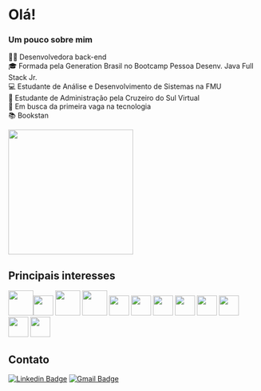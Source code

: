# Olá!

### <p>Um pouco sobre mim</p>

<p>👩‍💻 Desenvolvedora back-end</br>
🎓 Formada pela Generation Brasil no Bootcamp Pessoa Desenv. Java Full Stack Jr.</br>
💻 Estudante de Análise e Desenvolvimento de Sistemas na FMU</br>
📝 Estudante de Administração pela Cruzeiro do Sul Virtual</br>
💼 Em busca da primeira vaga na tecnologia </br>
📚 Bookstan</br></p>

<div>
<img src= "https://user-images.githubusercontent.com/101155320/229562925-d797421b-026f-4595-be27-6f3993c218ec.png" width="250px"/>
</div>   
      
## Principais interesses
<img src="https://cdn.jsdelivr.net/gh/devicons/devicon/icons/java/java-original.svg" width="50" height="50"/><img src="https://cdn.jsdelivr.net/gh/devicons/devicon/icons/spring/spring-original.svg" width="40" height="40"/> <img src="https://cdn.jsdelivr.net/gh/devicons/devicon/icons/docker/docker-original.svg" width="50" height="50"/> <img src="https://cdn.jsdelivr.net/gh/devicons/devicon/icons/mysql/mysql-original-wordmark.svg" width="50" height="50"/> <img src="https://cdn.jsdelivr.net/gh/devicons/devicon/icons/python/python-original.svg" width="40" height="40"/> <img src="https://cdn.jsdelivr.net/gh/devicons/devicon/icons/kotlin/kotlin-original.svg" width="40" height="40"/> <img src="https://cdn.jsdelivr.net/gh/devicons/devicon/icons/git/git-original.svg" width="40" height="40"/> <img src="https://cdn.jsdelivr.net/gh/devicons/devicon/icons/typescript/typescript-plain.svg" width="40" height="40" /> <img src="https://cdn.jsdelivr.net/gh/devicons/devicon/icons/javascript/javascript-plain.svg" width="40" height="40"/> <img src="https://cdn.jsdelivr.net/gh/devicons/devicon/icons/html5/html5-plain.svg" width="40" height="40"/> <img src="https://cdn.jsdelivr.net/gh/devicons/devicon/icons/css3/css3-plain.svg" width="40" height="40"/> <img src="https://cdn.jsdelivr.net/gh/devicons/devicon/icons/canva/canva-original.svg" width="40" height="40"/> 

## Contato

[![Linkedin Badge](https://img.shields.io/badge/-LinkedIn-blue?style=flat-square&logo=Linkedin&logoColor=white&link=https://www.linkedin.com/in/vitoria-busch/)](https://www.linkedin.com/in/vitoria-busch/) 
[![Gmail Badge](https://img.shields.io/badge/-Email-grey?style=flat-square&logo=Message&logoColor=white&link=mailto:vitoria-busch@hotmail.com)](mailto:vitoria-busch@hotmail.com)


